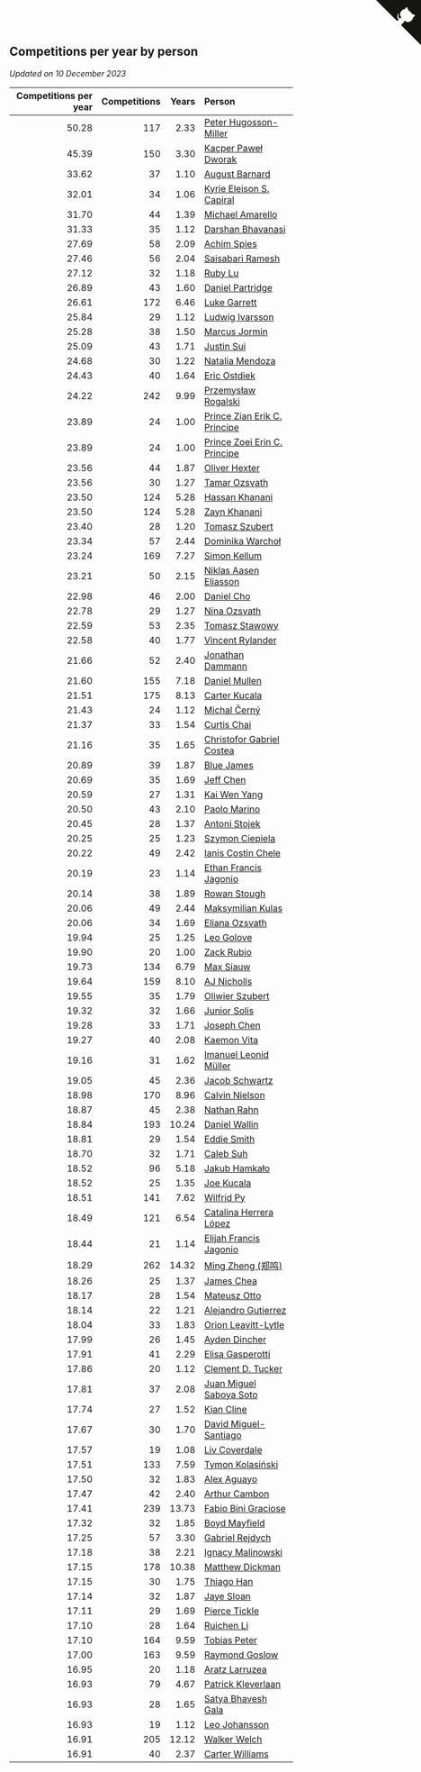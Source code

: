 ## Competitions per year by person

*Updated on 10 December 2023*

| Competitions per year | Competitions | Years | Person |
| ---: | ---: | ---: | :--- |
| 50.28 | 117 | 2.33 | [Peter Hugosson-Miller](https://www.worldcubeassociation.org/persons/2021HUGO01) |
| 45.39 | 150 | 3.30 | [Kacper Paweł Dworak](https://www.worldcubeassociation.org/persons/2020DWOR01) |
| 33.62 | 37 | 1.10 | [August Barnard](https://www.worldcubeassociation.org/persons/2022BARN21) |
| 32.01 | 34 | 1.06 | [Kyrie Eleison S. Capiral](https://www.worldcubeassociation.org/persons/2022CAPI02) |
| 31.70 | 44 | 1.39 | [Michael Amarello](https://www.worldcubeassociation.org/persons/2022AMAR09) |
| 31.33 | 35 | 1.12 | [Darshan Bhavanasi](https://www.worldcubeassociation.org/persons/2022BHAV01) |
| 27.69 | 58 | 2.09 | [Achim Spies](https://www.worldcubeassociation.org/persons/2021SPIE01) |
| 27.46 | 56 | 2.04 | [Saisabari Ramesh](https://www.worldcubeassociation.org/persons/2021RAME01) |
| 27.12 | 32 | 1.18 | [Ruby Lu](https://www.worldcubeassociation.org/persons/2022LURU01) |
| 26.89 | 43 | 1.60 | [Daniel Partridge](https://www.worldcubeassociation.org/persons/2022PART02) |
| 26.61 | 172 | 6.46 | [Luke Garrett](https://www.worldcubeassociation.org/persons/2017GARR05) |
| 25.84 | 29 | 1.12 | [Ludwig Ivarsson](https://www.worldcubeassociation.org/persons/2022IVAR01) |
| 25.28 | 38 | 1.50 | [Marcus Jormin](https://www.worldcubeassociation.org/persons/2022JORM01) |
| 25.09 | 43 | 1.71 | [Justin Sui](https://www.worldcubeassociation.org/persons/2022SUIJ01) |
| 24.68 | 30 | 1.22 | [Natalia Mendoza](https://www.worldcubeassociation.org/persons/2022MEND24) |
| 24.43 | 40 | 1.64 | [Eric Ostdiek](https://www.worldcubeassociation.org/persons/2022OSTD01) |
| 24.22 | 242 | 9.99 | [Przemysław Rogalski](https://www.worldcubeassociation.org/persons/2013ROGA02) |
| 23.89 | 24 | 1.00 | [Prince Zian Erik C. Principe](https://www.worldcubeassociation.org/persons/2022PRIN08) |
| 23.89 | 24 | 1.00 | [Prince Zoei Erin C. Principe](https://www.worldcubeassociation.org/persons/2022PRIN09) |
| 23.56 | 44 | 1.87 | [Oliver Hexter](https://www.worldcubeassociation.org/persons/2022HEXT01) |
| 23.56 | 30 | 1.27 | [Tamar Ozsvath](https://www.worldcubeassociation.org/persons/2022OZSV04) |
| 23.50 | 124 | 5.28 | [Hassan Khanani](https://www.worldcubeassociation.org/persons/2018KHAN26) |
| 23.50 | 124 | 5.28 | [Zayn Khanani](https://www.worldcubeassociation.org/persons/2018KHAN28) |
| 23.40 | 28 | 1.20 | [Tomasz Szubert](https://www.worldcubeassociation.org/persons/2022SZUB02) |
| 23.34 | 57 | 2.44 | [Dominika Warchoł](https://www.worldcubeassociation.org/persons/2021WARC01) |
| 23.24 | 169 | 7.27 | [Simon Kellum](https://www.worldcubeassociation.org/persons/2016KELL12) |
| 23.21 | 50 | 2.15 | [Niklas Aasen Eliasson](https://www.worldcubeassociation.org/persons/2021ELIA01) |
| 22.98 | 46 | 2.00 | [Daniel Cho](https://www.worldcubeassociation.org/persons/2021CHOD01) |
| 22.78 | 29 | 1.27 | [Nina Ozsvath](https://www.worldcubeassociation.org/persons/2022OZSV03) |
| 22.59 | 53 | 2.35 | [Tomasz Stawowy](https://www.worldcubeassociation.org/persons/2021STAW01) |
| 22.58 | 40 | 1.77 | [Vincent Rylander](https://www.worldcubeassociation.org/persons/2022RYLA01) |
| 21.66 | 52 | 2.40 | [Jonathan Dammann](https://www.worldcubeassociation.org/persons/2021DAMM01) |
| 21.60 | 155 | 7.18 | [Daniel Mullen](https://www.worldcubeassociation.org/persons/2016MULL04) |
| 21.51 | 175 | 8.13 | [Carter Kucala](https://www.worldcubeassociation.org/persons/2015KUCA01) |
| 21.43 | 24 | 1.12 | [Michal Černý](https://www.worldcubeassociation.org/persons/2022CERN03) |
| 21.37 | 33 | 1.54 | [Curtis Chai](https://www.worldcubeassociation.org/persons/2022CHAI02) |
| 21.16 | 35 | 1.65 | [Christofor Gabriel Costea](https://www.worldcubeassociation.org/persons/2022COST03) |
| 20.89 | 39 | 1.87 | [Blue James](https://www.worldcubeassociation.org/persons/2022JAME01) |
| 20.69 | 35 | 1.69 | [Jeff Chen](https://www.worldcubeassociation.org/persons/2022CHEN19) |
| 20.59 | 27 | 1.31 | [Kai Wen Yang](https://www.worldcubeassociation.org/persons/2022YANG19) |
| 20.50 | 43 | 2.10 | [Paolo Marino](https://www.worldcubeassociation.org/persons/2021MARI04) |
| 20.45 | 28 | 1.37 | [Antoni Stojek](https://www.worldcubeassociation.org/persons/2022STOJ03) |
| 20.25 | 25 | 1.23 | [Szymon Ciepiela](https://www.worldcubeassociation.org/persons/2022CIEP01) |
| 20.22 | 49 | 2.42 | [Ianis Costin Chele](https://www.worldcubeassociation.org/persons/2021CHEL01) |
| 20.19 | 23 | 1.14 | [Ethan Francis Jagonio](https://www.worldcubeassociation.org/persons/2022JAGO03) |
| 20.14 | 38 | 1.89 | [Rowan Stough](https://www.worldcubeassociation.org/persons/2022STOU01) |
| 20.06 | 49 | 2.44 | [Maksymilian Kulas](https://www.worldcubeassociation.org/persons/2021KULA02) |
| 20.06 | 34 | 1.69 | [Eliana Ozsvath](https://www.worldcubeassociation.org/persons/2022OZSV01) |
| 19.94 | 25 | 1.25 | [Leo Golove](https://www.worldcubeassociation.org/persons/2022GOLO02) |
| 19.90 | 20 | 1.00 | [Zack Rubio](https://www.worldcubeassociation.org/persons/2022RUBI10) |
| 19.73 | 134 | 6.79 | [Max Siauw](https://www.worldcubeassociation.org/persons/2017SIAU02) |
| 19.64 | 159 | 8.10 | [AJ Nicholls](https://www.worldcubeassociation.org/persons/2015NICH04) |
| 19.55 | 35 | 1.79 | [Oliwier Szubert](https://www.worldcubeassociation.org/persons/2022SZUB01) |
| 19.32 | 32 | 1.66 | [Junior Solis](https://www.worldcubeassociation.org/persons/2022SOLI03) |
| 19.28 | 33 | 1.71 | [Joseph Chen](https://www.worldcubeassociation.org/persons/2022CHEN16) |
| 19.27 | 40 | 2.08 | [Kaemon Vita](https://www.worldcubeassociation.org/persons/2021VITA01) |
| 19.16 | 31 | 1.62 | [Imanuel Leonid Müller](https://www.worldcubeassociation.org/persons/2022MULL02) |
| 19.05 | 45 | 2.36 | [Jacob Schwartz](https://www.worldcubeassociation.org/persons/2021SCHW01) |
| 18.98 | 170 | 8.96 | [Calvin Nielson](https://www.worldcubeassociation.org/persons/2014NIEL03) |
| 18.87 | 45 | 2.38 | [Nathan Rahn](https://www.worldcubeassociation.org/persons/2021RAHN01) |
| 18.84 | 193 | 10.24 | [Daniel Wallin](https://www.worldcubeassociation.org/persons/2013WALL03) |
| 18.81 | 29 | 1.54 | [Eddie Smith](https://www.worldcubeassociation.org/persons/2022SMIT20) |
| 18.70 | 32 | 1.71 | [Caleb Suh](https://www.worldcubeassociation.org/persons/2022SUHC01) |
| 18.52 | 96 | 5.18 | [Jakub Hamkało](https://www.worldcubeassociation.org/persons/2018HAMK01) |
| 18.52 | 25 | 1.35 | [Joe Kucala](https://www.worldcubeassociation.org/persons/2022KUCA01) |
| 18.51 | 141 | 7.62 | [Wilfrid Py](https://www.worldcubeassociation.org/persons/2016PYWI01) |
| 18.49 | 121 | 6.54 | [Catalina Herrera López](https://www.worldcubeassociation.org/persons/2017LOPE31) |
| 18.44 | 21 | 1.14 | [Elijah Francis Jagonio](https://www.worldcubeassociation.org/persons/2022JAGO02) |
| 18.29 | 262 | 14.32 | [Ming Zheng (郑鸣)](https://www.worldcubeassociation.org/persons/2009ZHEN11) |
| 18.26 | 25 | 1.37 | [James Chea](https://www.worldcubeassociation.org/persons/2022CHEA05) |
| 18.17 | 28 | 1.54 | [Mateusz Otto](https://www.worldcubeassociation.org/persons/2022OTTO01) |
| 18.14 | 22 | 1.21 | [Alejandro Gutierrez](https://www.worldcubeassociation.org/persons/2022GUTI09) |
| 18.04 | 33 | 1.83 | [Orion Leavitt-Lytle](https://www.worldcubeassociation.org/persons/2022LEAV01) |
| 17.99 | 26 | 1.45 | [Ayden Dincher](https://www.worldcubeassociation.org/persons/2022DINC01) |
| 17.91 | 41 | 2.29 | [Elisa Gasperotti](https://www.worldcubeassociation.org/persons/2021GASP01) |
| 17.86 | 20 | 1.12 | [Clement D. Tucker](https://www.worldcubeassociation.org/persons/2022TUCK09) |
| 17.81 | 37 | 2.08 | [Juan Miguel Saboya Soto](https://www.worldcubeassociation.org/persons/2021SOTO01) |
| 17.74 | 27 | 1.52 | [Kian Cline](https://www.worldcubeassociation.org/persons/2022CLIN01) |
| 17.67 | 30 | 1.70 | [David Miguel-Santiago](https://www.worldcubeassociation.org/persons/2022MIGU02) |
| 17.57 | 19 | 1.08 | [Liv Coverdale](https://www.worldcubeassociation.org/persons/2022COVE02) |
| 17.51 | 133 | 7.59 | [Tymon Kolasiński](https://www.worldcubeassociation.org/persons/2016KOLA02) |
| 17.50 | 32 | 1.83 | [Alex Aguayo](https://www.worldcubeassociation.org/persons/2022AGUA01) |
| 17.47 | 42 | 2.40 | [Arthur Cambon](https://www.worldcubeassociation.org/persons/2021CAMB01) |
| 17.41 | 239 | 13.73 | [Fabio Bini Graciose](https://www.worldcubeassociation.org/persons/2010GRAC02) |
| 17.32 | 32 | 1.85 | [Boyd Mayfield](https://www.worldcubeassociation.org/persons/2022MAYF01) |
| 17.25 | 57 | 3.30 | [Gabriel Rejdych](https://www.worldcubeassociation.org/persons/2020REJD01) |
| 17.18 | 38 | 2.21 | [Ignacy Malinowski](https://www.worldcubeassociation.org/persons/2021MALI02) |
| 17.15 | 178 | 10.38 | [Matthew Dickman](https://www.worldcubeassociation.org/persons/2013DICK01) |
| 17.15 | 30 | 1.75 | [Thiago Han](https://www.worldcubeassociation.org/persons/2022HANT01) |
| 17.14 | 32 | 1.87 | [Jaye Sloan](https://www.worldcubeassociation.org/persons/2022SLOA01) |
| 17.11 | 29 | 1.69 | [Pierce Tickle](https://www.worldcubeassociation.org/persons/2022TICK01) |
| 17.10 | 28 | 1.64 | [Ruichen Li](https://www.worldcubeassociation.org/persons/2022LIRU02) |
| 17.10 | 164 | 9.59 | [Tobias Peter](https://www.worldcubeassociation.org/persons/2014PETE03) |
| 17.00 | 163 | 9.59 | [Raymond Goslow](https://www.worldcubeassociation.org/persons/2014GOSL01) |
| 16.95 | 20 | 1.18 | [Aratz Larruzea](https://www.worldcubeassociation.org/persons/2022LARR02) |
| 16.93 | 79 | 4.67 | [Patrick Kleverlaan](https://www.worldcubeassociation.org/persons/2019KLEV01) |
| 16.93 | 28 | 1.65 | [Satya Bhavesh Gala](https://www.worldcubeassociation.org/persons/2022GALA03) |
| 16.93 | 19 | 1.12 | [Leo Johansson](https://www.worldcubeassociation.org/persons/2022JOHA08) |
| 16.91 | 205 | 12.12 | [Walker Welch](https://www.worldcubeassociation.org/persons/2011WELC01) |
| 16.91 | 40 | 2.37 | [Carter Williams](https://www.worldcubeassociation.org/persons/2021WILL06) |


<a href="https://github.com/jonatanklosko/wca_statistics" class="github-corner" aria-label="View source on Github"><svg width="80" height="80" viewBox="0 0 250 250" style="fill:#151513; color:#fff; position: absolute; top: 0; border: 0; right: 0;" aria-hidden="true"><path d="M0,0 L115,115 L130,115 L142,142 L250,250 L250,0 Z"></path><path d="M128.3,109.0 C113.8,99.7 119.0,89.6 119.0,89.6 C122.0,82.7 120.5,78.6 120.5,78.6 C119.2,72.0 123.4,76.3 123.4,76.3 C127.3,80.9 125.5,87.3 125.5,87.3 C122.9,97.6 130.6,101.9 134.4,103.2" fill="currentColor" style="transform-origin: 130px 106px;" class="octo-arm"></path><path d="M115.0,115.0 C114.9,115.1 118.7,116.5 119.8,115.4 L133.7,101.6 C136.9,99.2 139.9,98.4 142.2,98.6 C133.8,88.0 127.5,74.4 143.8,58.0 C148.5,53.4 154.0,51.2 159.7,51.0 C160.3,49.4 163.2,43.6 171.4,40.1 C171.4,40.1 176.1,42.5 178.8,56.2 C183.1,58.6 187.2,61.8 190.9,65.4 C194.5,69.0 197.7,73.2 200.1,77.6 C213.8,80.2 216.3,84.9 216.3,84.9 C212.7,93.1 206.9,96.0 205.4,96.6 C205.1,102.4 203.0,107.8 198.3,112.5 C181.9,128.9 168.3,122.5 157.7,114.1 C157.9,116.9 156.7,120.9 152.7,124.9 L141.0,136.5 C139.8,137.7 141.6,141.9 141.8,141.8 Z" fill="currentColor" class="octo-body"></path></svg></a><style>.github-corner:hover .octo-arm{animation:octocat-wave 560ms ease-in-out}@keyframes octocat-wave{0%,100%{transform:rotate(0)}20%,60%{transform:rotate(-25deg)}40%,80%{transform:rotate(10deg)}}@media (max-width:500px){.github-corner:hover .octo-arm{animation:none}.github-corner .octo-arm{animation:octocat-wave 560ms ease-in-out}}</style>

